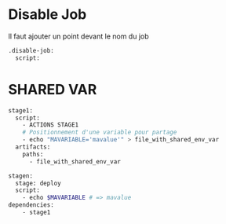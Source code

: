 # Disable Job
Il faut ajouter un point devant le nom du job
```bash
.disable-job:
  script:
```

# SHARED VAR
```bash
stage1:
  script:
    - ACTIONS STAGE1
    # Positionnement d'une variable pour partage
    - echo "MAVARIABLE='mavalue'" > file_with_shared_env_var
  artifacts:
    paths:
      - file_with_shared_env_var

stagen:
  stage: deploy
  script:
    - echo $MAVARIABLE # => mavalue
dependencies:
    - stage1
```
